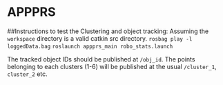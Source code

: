 # APPPRS

##Instructions to test the Clustering and object tracking:
Assuming the `workspace` directory is a valid catkin src directory.
`rosbag play -l loggedData.bag`
`roslaunch appprs_main robo_stats.launch`

The tracked object IDs should be published at `/obj_id`. The points belonging to each clusters (1-6) will be published at the usual `/cluster_1`, `cluster_2` etc.

